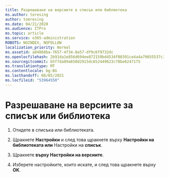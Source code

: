 ```yaml
---
title: Разрешаване на версиите в списък или библиотека
ms.author: toresing
author: tomresing
ms.date: 04/21/2020
ms.audience: ITPro
ms.topic: article
ms.service: o365-administration
ROBOTS: NOINDEX, NOFOLLOW
localization_priority: Normal
ms.assetid: a84868ba-7657-4f34-8a57-df9c6f9732dc
ms.openlocfilehash: 2b91da1e856d694ee872159bd4534f88391ce4a4a79655537c3c69b1910d9b37
ms.sourcegitcommit: b5f7da89a650d2915dc652449623c78be6247175
ms.translationtype: MT
ms.contentlocale: bg-BG
ms.lasthandoff: 08/05/2021
ms.locfileid: "53964550"
---
```

# <a name="enable-versioning-for-a-list-or-library"></a>Разрешаване на версиите за списък или библиотека

1. Отидете в списъка или библиотеката.
    
2. Щракнете **Настройки** и след това щракнете върху **Настройки на библиотеката или** Настройки на **списък**.
    
3. Щракнете **върху Настройки на версиите**.
    
4. Изберете настройките, които искате, и след това щракнете върху **OK**.
    

